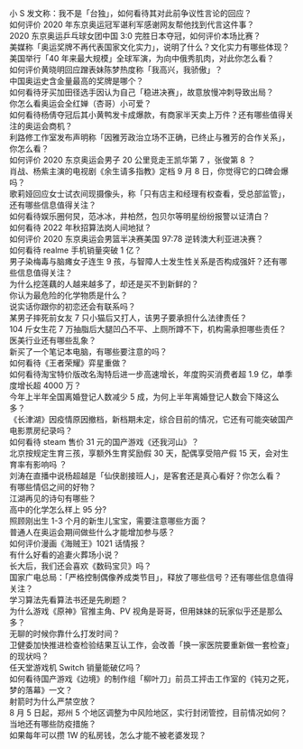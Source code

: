 小 S 发文称：我不是「台独」，如何看待其对此前争议性言论的回应？  
如何评价 2020 年东京奥运冠军谌利军感谢网友帮他找到代言这件事？  
2020 东京奥运乒乓球女团中国 3:0 完胜日本夺冠，如何评价本场比赛？  
美媒称「奥运奖牌不再代表国家文化实力」，说明了什么？文化实力有哪些体现？  
美国举行「40 年来最大规模」全球军演，为向中俄秀肌肉，对此你怎么看？  
如何评价黄晓明回应蹭表妹陈梦热度称「我高兴，我骄傲」？  
中国奥运史含金量最高的奖牌是哪个？  
如何看待牙买加田径选手因认为自己「稳进决赛」，故意放慢冲刺导致出局？  
你怎么看奥运会全红婵（杏哥）小可爱？  
如何看待杨倩夺冠后其小黄鸭发卡成爆款，有商家半天卖上万件？还有哪些值得关注的奥运会商机？  
利路修工作室发布声明称「因雅芳政治立场不正确，已终止与雅芳的合作关系」，你怎么看？  
如何评价 2020 东京奥运会男子 20 公里竞走王凯华第 7 ，张俊第 8 ？  
肖战、杨紫主演的电视剧《余生请多指教》定档 9 月 8 日，你觉得它的口碑会爆吗？  
歌莉娅回应女士试衣间现摄像头，称「只有店主和经理有权查看，受总部监管」，还有哪些信息值得关注？  
如何看待娱乐圈何炅，范冰冰，井柏然，包贝尔等明星纷纷报警以证清白？  
如何看待 2022 年秋招算法岗人间地狱？  
如何评价 2020 东京奥运会男篮半决赛美国 97:78 逆转澳大利亚进决赛？  
如何看待 realme 手机销量突破 1 亿？  
男子染梅毒与脑瘫女子连生 9 孩，与智障人士发生性关系是否构成强奸？还有哪些信息值得关注？  
为什么挖莲藕的人越来越多了，却还是买不到新鲜的？  
你认为最危险的化学物质是什么？  
说实话你跟你的初恋还会有联系吗？  
某男子摔死前女友 7 只小猫后又打人，该男子要承担什么法律责任？  
104 斤女生花 7 万抽脂后大腿凹凸不平、上厕所蹲不下，机构需承担哪些责任？医美行业还有哪些乱象？  
新买了一个笔记本电脑，有哪些要注意的吗？  
如何看待《王者荣耀》弈星重做？  
如何看待淘宝特价版改名淘特后进一步高速增长，年度购买消费者超 1.9 亿，单季度增长超 4000 万？  
今年上半年全国离婚登记人数减少 5 成，为何上半年离婚登记人数会下降这么多？  
《长津湖》因疫情原因撤档，新档期未定，综合目前的情况，它还有可能突破国产电影票房纪录吗？  
如何看待 steam 售价 31 元的国产游戏《还我河山》？  
北京按规定生育三孩，享额外生育奖励假 30 天，配偶享受陪产假 15 天，会对生育率有影响吗 ？  
刘涛在直播中说杨超越是「仙侠剧接班人」，是客套还是真心看好？你怎么看？  
有哪些情侣之间的好物？  
江湖再见的诗句有哪些？  
高中的化学怎么样上 95 分?  
照顾刚出生 1-3 个月的新生儿宝宝，需要注意哪些方面？  
普通人在奥运会期间做些什么才能增加参与感？  
如何评价漫画《海贼王》1021 话情报？  
有什么好看的追妻火葬场小说？  
长大后，我们还会喜欢《数码宝贝》吗？  
国家广电总局：「严格控制偶像养成类节目」，释放了哪些信号？还有哪些信息值得关注？  
学习算法先看算法书还是先刷题？  
为什么游戏《原神》官推主角、PV 视角是哥哥，但用妹妹的玩家似乎还是那么多？  
无聊的时候你靠什么打发时间？  
卫健委加快推进检查检验结果互认工作，会改善「换一家医院要重新做一套检查」的现状吗？  
任天堂游戏机 Switch 销量能破亿吗？  
如何看待国产游戏《边境》的制作组「柳叶刀」前员工抨击工作室的《钝刃之死，梦的落幕》一文？  
射箭时为什么严禁空放？  
8 月 5 日起，郑州 5 个地区调整为中风险地区，实行封闭管控，目前情况如何？当地还有哪些防疫措施？  
如果每年可以攒 1W 的私房钱，怎么才能不被老婆发现？  
